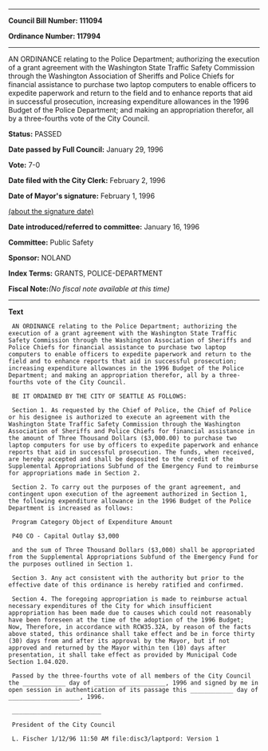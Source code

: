 

********

**Council Bill Number: 111094**
   
**Ordinance Number: 117994**
********

 AN ORDINANCE relating to the Police Department; authorizing the execution of a grant agreement with the Washington State Traffic Safety Commission through the Washington Association of Sheriffs and Police Chiefs for financial assistance to purchase two laptop computers to enable officers to expedite paperwork and return to the field and to enhance reports that aid in successful prosecution, increasing expenditure allowances in the 1996 Budget of the Police Department; and making an appropriation therefor, all by a three-fourths vote of the City Council.

**Status:** PASSED
   
**Date passed by Full Council:** January 29, 1996
   
**Vote:** 7-0
   
**Date filed with the City Clerk:** February 2, 1996
   
**Date of Mayor's signature:** February 1, 1996
   
[(about the signature date)](/~public/approvaldate.htm)
   
   
   
**Date introduced/referred to committee:** January 16, 1996
   
**Committee:** Public Safety
   
**Sponsor:** NOLAND
   
   
**Index Terms:** GRANTS, POLICE-DEPARTMENT

**Fiscal Note:**_(No fiscal note available at this time)_

********

**Text**
   
```
 AN ORDINANCE relating to the Police Department; authorizing the execution of a grant agreement with the Washington State Traffic Safety Commission through the Washington Association of Sheriffs and Police Chiefs for financial assistance to purchase two laptop computers to enable officers to expedite paperwork and return to the field and to enhance reports that aid in successful prosecution; increasing expenditure allowances in the 1996 Budget of the Police Department; and making an appropriation therefor, all by a three-fourths vote of the City Council.

 BE IT ORDAINED BY THE CITY OF SEATTLE AS FOLLOWS:

 Section 1. As requested by the Chief of Police, the Chief of Police or his designee is authorized to execute an agreement with the Washington State Traffic Safety Commission through the Washington Association of Sheriffs and Police Chiefs for financial assistance in the amount of Three Thousand Dollars ($3,000.00) to purchase two laptop computers for use by officers to expedite paperwork and enhance reports that aid in successful prosecution. The funds, when received, are hereby accepted and shall be deposited to the credit of the Supplemental Appropriations Subfund of the Emergency Fund to reimburse for appropriations made in Section 2.

 Section 2. To carry out the purposes of the grant agreement, and contingent upon execution of the agreement authorized in Section 1, the following expenditure allowance in the 1996 Budget of the Police Department is increased as follows:

 Program Category Object of Expenditure Amount

 P40 CO - Capital Outlay $3,000

 and the sum of Three Thousand Dollars ($3,000) shall be appropriated from the Supplemental Appropriations Subfund of the Emergency Fund for the purposes outlined in Section 1.

 Section 3. Any act consistent with the authority but prior to the effective date of this ordinance is hereby ratified and confirmed.

 Section 4. The foregoing appropriation is made to reimburse actual necessary expenditures of the City for which insufficient appropriation has been made due to causes which could not reasonably have been foreseen at the time of the adoption of the 1996 Budget; Now, Therefore, in accordance with RCW35.32A, by reason of the facts above stated, this ordinance shall take effect and be in force thirty (30) days from and after its approval by the Mayor, but if not approved and returned by the Mayor within ten (10) days after presentation, it shall take effect as provided by Municipal Code Section 1.04.020.

 Passed by the three-fourths vote of all members of the City Council the ____________ day of ____________________, 1996 and signed by me in open session in authentication of its passage this ____________ day of ____________________, 1996.

 _________________________

 President of the City Council

 L. Fischer 1/12/96 11:50 AM file:disc3/laptpord: Version 1

```
